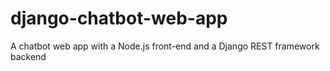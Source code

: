 # django-chatbot-web-app
A chatbot web app with a Node.js front-end and a Django REST framework backend
